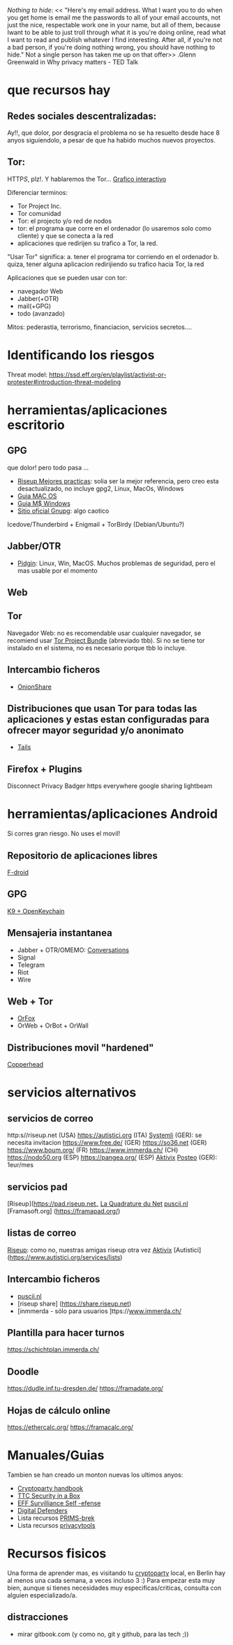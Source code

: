  *Nothing to hide*: << "Here's my email address. What I want you to do when you get home is email me the passwords to all of your email accounts, not just the nice, respectable work one in your name, but all of them, because Iwant to be able to just troll through what it is you're doing online, read what I want to read and publish whatever I find interesting. After all, if you're not a bad person, if you're doing nothing wrong, you should have nothing to hide." Not a single person has taken me up on that offer>> .Glenn Greenwald in Why privacy matters - TED Talk


# que recursos hay

## Redes sociales descentralizadas: 

Ay!!, que dolor, por desgracia el problema no se ha resuelto desde hace 8 anyos siguiendolo, a pesar de que ha habido muchos nuevos proyectos.

## Tor:
HTTP*S*, plz!. Y hablaremos the Tor...
[Grafico interactivo](https://www.eff.org/pages/tor-and-https)

Diferenciar terminos:
- Tor Project Inc.
- Tor comunidad
- Tor: el projecto y/o red de nodos
- tor: el programa que corre en el ordenador (lo usaremos solo como cliente) y que se conecta a la red
- aplicaciones que redirijen su trafico a Tor, la red.


"Usar Tor" significa:
a. tener el programa tor corriendo en el ordenador
b. quiza, tener alguna aplicacion redirijiendo su trafico hacia Tor, la red

Aplicaciones que se pueden usar con tor:
- navegador Web
- Jabber(+OTR)
- mail(+GPG)
- todo (avanzado)

Mitos: pederastia, terrorismo, financiacion, servicios secretos....

# Identificando los riesgos
Threat model: https://ssd.eff.org/en/playlist/activist-or-protester#introduction-threat-modeling

# herramientas/aplicaciones escritorio

## GPG
que dolor! pero todo pasa ...

- [Riseup Mejores practicas](https://riseup.net/en/security/messagesecurity/openpgp/bestpractices): solia ser la mejor referencia, pero creo esta desactualizado, no incluye gpg2, Linux, MacOs, Windows
- [Guia MAC OS](http://macgpg.sourceforge.net/)
- [Guia M$ Windows](https://www.gpg4win.org/)
- [Sitio oficial Gnupg](https://gnupg.org/documentation/index.html): algo caotico


Icedove/Thunderbird + Enigmail + TorBirdy (Debian/Ubuntu?)

## Jabber/OTR

- [Pidgin](https://www.pidgin.im/): Linux, Win, MacOS. Muchos problemas de seguridad, pero el mas usable por el momento

## Web

## Tor

Navegador Web: no es recomendable usar cualquier navegador, se recomiend usar [Tor Project Bundle](https://www.torproject.org/download) (abreviado tbb).
Si no se tiene tor instalado en el sistema, no es necesario porque tbb lo incluye.

## Intercambio ficheros

- [OnionShare](https://onionshare.org/)

## Distribuciones que usan Tor para todas las aplicaciones y estas estan configuradas para ofrecer mayor seguridad y/o anonimato

 - [Tails](https://tails.boum.org/)

## Firefox + Plugins
Disconnect
Privacy Badger
https everywhere
google sharing
lightbeam

# herramientas/aplicaciones Android

Si corres gran riesgo. No uses el movil!

## Repositorio de aplicaciones libres

[F-droid](https://f-droid.org)

## GPG

[K9 + OpenKeychain](https://onionshare.org/)


## Mensajeria instantanea

 - Jabber + OTR/OMEMO: [Conversations](https://conversations.im/)
 - Signal
 - Telegram
 - Riot
 - Wire

## Web + Tor

 -  [OrFox](https://guardianproject.info/apps/orfox/)
 - OrWeb + OrBot + OrWall

## Distribuciones movil "hardened"

[Copperhead](https://copperhead.co/android/)

# servicios alternativos

## servicios de correo

http:s//riseup.net (USA)
https://autistici.org (ITA)
[Systemli](https://systemli.org) (GER): se necesita invitacion
https://www.free.de/ (GER)
https://so36.net (GER)
https://www.boum.org/ (FR)
https://www.immerda.ch/ (CH)
https://nodo50.org (ESP)
https://pangea.org/ (ESP)
[Aktivix](https://http://en.wiki.aktivix.org/Aktivix:EmailAndLists)
[Posteo](https://posteo.de) (GER): 1eur/mes

## servicios pad

[Riseup](https://pad.riseup.net_
[La Quadrature du Net](https://pad.lqdn.net)
[puscii.nl](https://pad.puscii.nl)
[Framasoft.org] (https://framapad.org/)


## listas de correo

[Riseup](https://lists.riseup.net): como no, nuestras amigas riseup otra vez
[Aktivix](http://en.wiki.aktivix.org/Aktivix:EmailAndLists)
[Autistici] (https://www.autistici.org/services/lists)

## Intercambio ficheros

- [puscii.nl](https://files.puscii.nl/)
- [riseup share] (https://share.riseup.net)
- [inmmerda - sólo para usuarios ]ttps://www.immerda.ch/

## Plantilla para hacer turnos

https://schichtplan.immerda.ch/

## Doodle
https://dudle.inf.tu-dresden.de/
https://framadate.org/

## Hojas de cálculo online

https://ethercalc.org/
https://framacalc.org/

# Manuales/Guias

Tambien se han creado un monton nuevas los ultimos anyos:

- [Cryptoparty handbook](https://www.cryptoparty.in/learn/handbook)
- [TTC Security in a Box](https://securityinabox.org/en/)
- [EFF Survilliance Self -efense](https://ssd.eff.org/en/index)
- [Digital Defenders](https://www.digitaldefenders.org/)
- Lista recursos [PRIMS-brek](https://prism-break.org)
- Lista recursos [privacytools](https://www.privacytools.io/)

# Recursos fisicos

Una forma de aprender mas, es visitando tu [cryptoparty](https://cryptoparty.in/berlin) local, en Berlin hay al menos una cada semana, a veces incluso 3 :)
Para empezar esta muy bien, aunque si tienes necesidades muy especificas/criticas, consulta con alguien especializado/a.

## distracciones

- mirar gitbook.com (y como no, git y github, para las tech ;))
